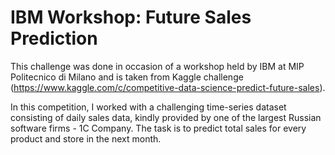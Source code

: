 # IBM Workshop: Future Sales Prediction

This challenge was done in occasion of a workshop held by IBM at MIP Politecnico di Milano and is taken from Kaggle challenge (https://www.kaggle.com/c/competitive-data-science-predict-future-sales).

In this competition, I worked with a challenging time-series dataset consisting of daily sales data, kindly provided by one of the largest Russian software firms - 1C Company. The task is to predict total sales for every product and store in the next month. 
